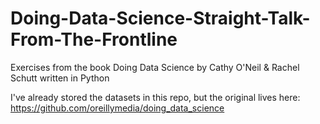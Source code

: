 # Doing-Data-Science-Straight-Talk-From-The-Frontline
Exercises from the book Doing Data Science by Cathy O'Neil & Rachel Schutt written in Python

I've already stored the datasets in this repo, but the original lives here:
https://github.com/oreillymedia/doing_data_science
